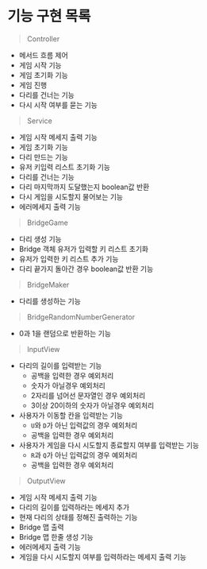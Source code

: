 # 기능 구현 목록

> Controller
- 메서드 흐름 제어
- 게임 시작 기능
- 게임 초기화 기능
- 게임 진행
- 다리를 건너는 기능
- 다시 시작 여부를 묻는 기능
> Service
- 게임 시작 메세지 출력 기능
- 게임 초기화 기능
- 다리 만드는 기능
- 유저 키입력 리스트 초기화 기능
- 다리를 건너는 기능
- 다리 마지막까지 도달했는지 boolean값 반환
- 다시 게임을 시도할지 물어보는 기능
- 에러메세지 출력 기능
> BridgeGame
- 다리 생성 기능
- Bridge 객체 유저가 입력할 키 리스트 초기화
- 유저가 입력한 키 리스트 추가 기능
- 다리 끝가지 돌아간 경우 boolean값 반환 기능
> BridgeMaker
- 다리를 생성하는 기능
> BridgeRandomNumberGenerator
- 0과 1을 랜덤으로 반환하는 기능
> InputView
- 다리의 길이를 입력받는 기능
    - 공백을 입력한 경우 예외처리
    - 숫자가 아닐경우 예외처리
    - 2자리를 넘어선 문자열인 경우 예외처리
    - 3이상 20이하의 숫자가 아닐경우 예외처리
- 사용자가 이동할 칸을 입력받는 기능
  - `U`와 `D`가 아닌 입력값의 경우 예외처리
  - 공백을 입력한 경우 예외처리
- 사용자가 게임을 다시 시도할지 종료할지 여부를 입력받는 기능
  - `R`과 `Q`가 아닌 입력값의 경우 예외처리
  - 공백을 입력한 경우 예외처리
> OutputView
- 게임 시작 메세지 출력 기능
- 다리의 길이를 입력하라는 메세지 추가
- 현재 다리의 상태를 정해진 출력하는 기능
- Bridge 맵 출력
- Bridge 맵 한줄 생성 기능
- 에러메세지 출력 기능
- 게임을 다시 시도할지 여부를 입력하라는 메세지 출력 기능